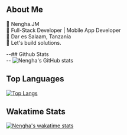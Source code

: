 ## About Me
📛 Nengha.JM <br>
🧰 Full-Stack Developer | Mobile App Developer <br>
📍 Dar es Salaam, Tanzania <br>
💪 Let's build solutions. <br>

--## Github Stats  
-- ![Nengha's GitHub stats](https://github-readme-stats1-gray-zeta.vercel.app/api?username=nengha-john&count_private=true&show_icons=true&theme=dark)

## Top Languages
[![Top Langs](https://github-readme-stats1-gray-zeta.vercel.app/api/top-langs/?username=nengha-john&hide=html,css&layout=compact&theme=dark)](https://github.com/anuraghazra/github-readme-stats)

## Wakatime Stats
 [![Nengha's wakatime stats](https://github-readme-stats1-gray-zeta.vercel.app/api/wakatime?username=nengha&theme=dark)](https://github.com/anuraghazra/github-readme-stats)
  
  
 
